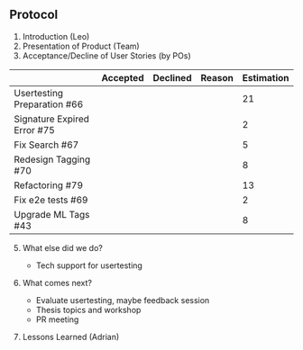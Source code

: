 ## Protocol

1. Introduction (Leo)
2. Presentation of Product (Team)
3. Acceptance/Decline of User Stories (by POs)

|                  | Accepted | Declined | Reason | Estimation
|------------------|----------|----------|--------|------------
| Usertesting Preparation #66  |          |         |        |21       |
| Signature Expired Error #75 |         |         |        |2       |
| Fix Search #67 |         |         |        |   5    |
| Redesign Tagging #70 |         |         |        |   8   |
| Refactoring #79 |         |         |        |    13   |
| Fix e2e tests #69 |         |         |        |    2  |
| Upgrade ML Tags #43 |         |         |        |   8   |
    
5. What else did we do?
    - Tech support for usertesting

6. What comes next?
    - Evaluate usertesting, maybe feedback session
    - Thesis topics and workshop
    - PR meeting

7. Lessons Learned (Adrian)

